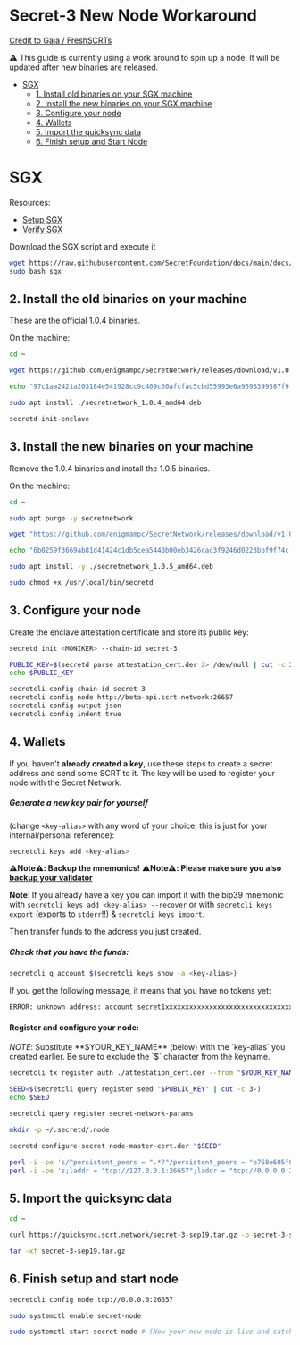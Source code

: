 # Secret-3 New Node Workaround

[Credit to Gaia / FreshSCRTs](https://secretnodes.com/secret/chains/secret-3/validators/6AFCF9EB1AC264954C784274A6ABF012D50EB0B6)

:warning: This guide is currently using a work around to spin up a node. It will be updated after new binaries are released.

- [SGX](#SGX)
  - [1. Install old binaries on your SGX machine](#2-install-the-old-binaries-on-your-sgx-machine)
  - [2. Install the new binaries on your SGX machine](#2-install-the-Secret-Network-binaries-on-your-machine)
  - [3. Configure your node](#3-configure-your-node)
  - [4. Wallets](#4-wallets)
  - [5. Import the quicksync data](#5-import-the-quicksync-data)
  - [6. Finish setup and Start Node](#7-finish-setup-and-start-node)

# SGX

Resources:

- [Setup SGX](setup-sgx.md)
- [Verify SGX](verify-sgx.md)

Download the SGX script and execute it

```bash
wget https://raw.githubusercontent.com/SecretFoundation/docs/main/docs/node-guides/sgx
sudo bash sgx
```

## 2. Install the old binaries on your machine

These are the official 1.0.4 binaries.

On the machine:

```bash
cd ~

wget https://github.com/enigmampc/SecretNetwork/releases/download/v1.0.4/secretnetwork_1.0.4_amd64.deb

echo "97c1aa2421a203184e541928cc9c409c50afcfac5cbd55993e6a9593399587f9 secretnetwork_1.0.4_amd64.deb" | sha256sum --check

sudo apt install ./secretnetwork_1.0.4_amd64.deb

secretd init-enclave
```

## 3. Install the new binaries on your machine

Remove the 1.0.4 binaries and install the 1.0.5 binaries.

On the machine:

```bash
cd ~

sudo apt purge -y secretnetwork

wget "https://github.com/enigmampc/SecretNetwork/releases/download/v1.0.5/secretnetwork_1.0.5_amd64.deb"

echo "6b0259f3669ab81d41424c1db5cea5440b00eb3426cac3f9246d0223bbf9f74c secretnetwork_1.0.5_amd64.deb" | sha256sum --check

sudo apt install -y ./secretnetwork_1.0.5_amd64.deb

sudo chmod +x /usr/local/bin/secretd
```

## 3. Configure your node

Create the enclave attestation certificate and store its public key:

```bash
secretd init <MONIKER> --chain-id secret-3

PUBLIC_KEY=$(secretd parse attestation_cert.der 2> /dev/null | cut -c 3-)
echo $PUBLIC_KEY
```

```bash
secretcli config chain-id secret-3
secretcli config node http://beta-api.scrt.network:26657
secretcli config output json
secretcli config indent true
```

## 4. Wallets

If you haven't **already created a key**, use these steps to create a secret address and send some SCRT to it. The key will be used to register your node with the Secret Network.

##### Generate a new key pair for yourself

(change `<key-alias>` with any word of your choice, this is just for your internal/personal reference):

```bash
secretcli keys add <key-alias>
```

**:warning:Note:warning:: Backup the mnemonics!**
**:warning:Note:warning:: Please make sure you also [backup your validator](backup-a-validator.md)**

**Note**: If you already have a key you can import it with the bip39 mnemonic with `secretcli keys add <key-alias> --recover` or with `secretcli keys export` (exports to `stderr`!!) & `secretcli keys import`.

Then transfer funds to the address you just created.

##### Check that you have the funds:

```bash
secretcli q account $(secretcli keys show -a <key-alias>)
```

If you get the following message, it means that you have no tokens yet:

```bash
ERROR: unknown address: account secret1xxxxxxxxxxxxxxxxxxxxxxxxxxxxxxxxxxxxxx does not exist
```

#### Register and configure your node:

_NOTE_: Substitute **$YOUR_KEY_NAME** (below) with the `key-alias` you created earlier. Be sure to exclude the `$` character from the keyname.

```bash
secretcli tx register auth ./attestation_cert.der --from "$YOUR_KEY_NAME" --gas 250000 --gas-prices 0.25uscrt

SEED=$(secretcli query register seed "$PUBLIC_KEY" | cut -c 3-)
echo $SEED

secretcli query register secret-network-params

mkdir -p ~/.secretd/.node

secretd configure-secret node-master-cert.der "$SEED"

perl -i -pe 's/^persistent_peers = ".*?"/persistent_peers = "e768e605f9a3a8eb7c36c36a6dbf9bd707ac0bd0\@bootstrap.secretnodes.org:26667"/' ~/.secretd/config/config.toml
perl -i -pe 's;laddr = "tcp://127.0.0.1:26657";laddr = "tcp://0.0.0.0:26657";' ~/.secretd/config/config.toml
```

## 5. Import the quicksync data

```bash
cd ~

curl https://quicksync.scrt.network/secret-3-sep19.tar.gz -o secret-3-sep19.tar.gz

tar -xf secret-3-sep19.tar.gz
```

## 6. Finish setup and start node

```bash
secretcli config node tcp://0.0.0.0:26657

sudo systemctl enable secret-node

sudo systemctl start secret-node # (Now your new node is live and catching up)
```
